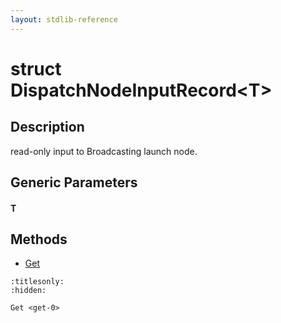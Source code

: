 ```yaml
---
layout: stdlib-reference
---
```


# struct DispatchNodeInputRecord\<T\>

## Description

read-only input to Broadcasting launch node.


## Generic Parameters

####  <a id="typeparam-T"></a>T

## Methods

* [Get](get-0.html)


```{toctree}
:titlesonly:
:hidden:

Get <get-0>
```
